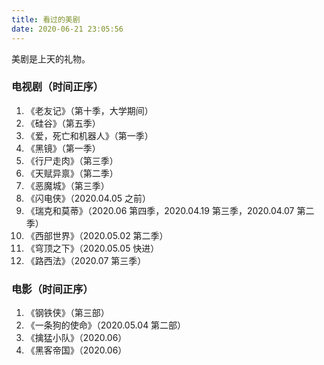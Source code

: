 ```yaml
---
title: 看过的美剧
date: 2020-06-21 23:05:56
---
```


美剧是上天的礼物。

<h3>电视剧<sd>（时间正序）</sd></h3>

<ol>
    <li>《老友记》<sd>（第十季，大学期间）</sd></li>
    <li>《硅谷》<sd>（第五季）</sd></li>
    <li>《爱，死亡和机器人》<sd>（第一季）</sd></li>
    <li>《黑镜》<sd>（第一季）</sd></li>
    <li>《行尸走肉》<sd>（第三季）</sd></li>
    <li>《天赋异禀》<sd>（第二季）</sd></li>
    <li>《恶魔城》<sd>（第三季）</sd></li>
    <li>《闪电侠》<sd>（2020.04.05 之前）</sd></li>
    <li>《瑞克和莫蒂》<sd>（2020.06 第四季，2020.04.19 第三季，2020.04.07 第二季）</sd></li>
    <li>《西部世界》<sd>（2020.05.02 第二季）</sd></li>
    <li>《穹顶之下》<sd>（2020.05.05 快进）</sd></li>
    <li>《路西法》<sd>（2020.07 第三季）</sd></li>
</ol>

<h3>电影<sd>（时间正序）</sd></h3>

<ol>
    <li>《钢铁侠》<sd>（第三部）</sd></li>
    <li>《一条狗的使命》<sd>（2020.05.04 第二部）</sd></li>
    <li>《擒猛小队》<sd>（2020.06）</sd></li>
    <li>《黑客帝国》<sd>（2020.06）</sd></li>
</ol>

